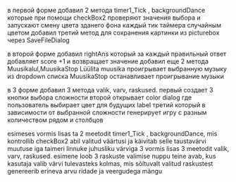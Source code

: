 в первой форме добавил 2 метода timer1_Tick , backgroundDance которые при помощи checkBox2 
проверяют значения выбора и запускают смену цвета зданего фона каждый тик таймера случайным цветом
добавил третий метод для сохранения картинки из picturebox через SaveFileDialog


в второй форме добавил rightAns который за каждый правильный ответ добавляет score +1 и возвращает значение
добавил еще 2 метода Muusikalul,MuusikaStop
Lüülita muusika проигрывает выбранную музыку из dropdown списка
MuusikaStop останавливает проигрывание музыки


в 3 форме добавил 3 метода valik, varv, raskused. 
первый создает 3 кнопки выбора сложности
второй открывает color dialog где пользователь выбирает цвет для будущих label
третий который в зависимости от выбранной сложности генерирует игру с разным количеством рядом и столбцов 

esimeses vormis lisas ta 2 meetodit timer1_Tick , backgroundDance, mis kontrollib checkBox2 abil valitud väärtusi ja käivitab selle taustavärvi 
muutuse iga taimeri linnuke juhusliku värviga
3 vormis lisas 3 meetodit valik, varv, raskused.
esimene loob 3 raskuste valimise nuppu
teine avab, kus kasutaja valib värvi tulevasteks
kolmas, mis sõltuvalt valitud raskustest genereerib erineva arvu ridade ja veergudega mängu
